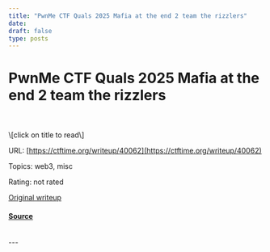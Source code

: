 ```yaml
---
title: "PwnMe CTF Quals 2025 Mafia at the end 2 team the rizzlers"
date: 
draft: false
type: posts
---
```

# PwnMe CTF Quals 2025 Mafia at the end 2 team the rizzlers

<br/>

<br/>
\[click on title to read\]

URL: [https://ctftime.org/writeup/40062](https://ctftime.org/writeup/40062)

Topics: web3, misc 

Rating: not rated

[Original writeup](https://wepfen.github.io/writeups/mafia-at-the-end-of-the-block-full/#part-2)

#### [Source](https://ctftime.org/writeup/40062)

<br/>
---
